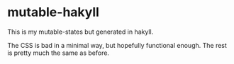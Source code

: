 # mutable-hakyll
This is my mutable-states but generated in hakyll.

The CSS is bad in a minimal way, but hopefully functional enough. The rest is pretty much the same as before.


